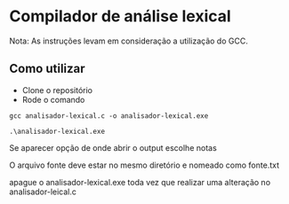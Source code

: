 # Compilador de análise lexical

Nota: As instruções levam em consideração a utilização do GCC.

## Como utilizar

- Clone o repositório
- Rode o comando
```
gcc analisador-lexical.c -o analisador-lexical.exe
```
```
.\analisador-lexical.exe
```

Se aparecer opção de onde abrir o output escolhe notas

O arquivo fonte deve estar no mesmo diretório e nomeado como fonte.txt

apague o analisador-lexical.exe toda vez que realizar uma alteração no analisador-leical.c
